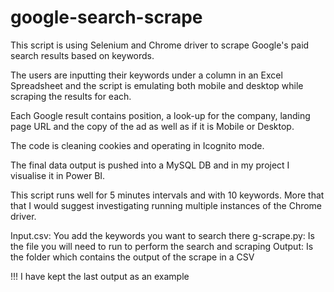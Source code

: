 # google-search-scrape

This script is using Selenium and Chrome driver to scrape Google's paid search results based on keywords. 

The users are inputting their keywords under a column in an Excel Spreadsheet and the script is emulating both mobile and desktop while scraping the results for each.  

Each Google result contains position, a look-up for the company, landing page URL and the copy of the ad as well as if it is Mobile or Desktop.  

The code is cleaning cookies and operating in Icognito mode.  

The final data output is pushed into a MySQL DB and in my project I visualise it in Power BI. 

This script runs well for 5 minutes intervals and with 10 keywords. More that that I would suggest investigating running multiple instances of the Chrome driver.


Input.csv: You add the keywords you want to search there
g-scrape.py: Is the file you will need to run to perform the search and scraping
Output: Is the folder which contains the output of the scrape in a CSV

!!! I have kept the last output as an example 
